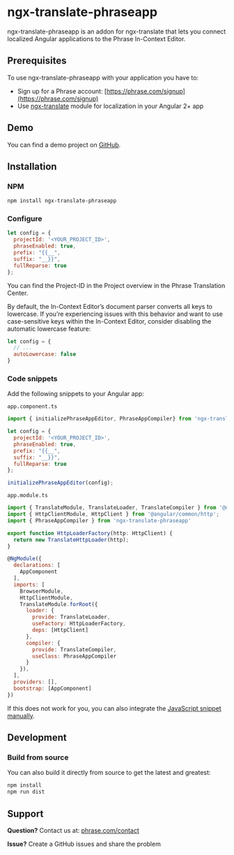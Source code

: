 # ngx-translate-phraseapp

ngx-translate-phraseapp is an addon for ngx-translate that lets you connect localized Angular applications to the Phrase In-Context Editor.

## Prerequisites

To use ngx-translate-phraseapp with your application you have to:

* Sign up for a Phrase account: [https://phrase.com/signup](https://phrase.com/signup)
* Use [ngx-translate](https://github.com/ngx-translate/core) module for localization in your Angular 2+ app

## Demo

You can find a demo project on [GitHub](https://github.com/phrase/ngx-translate-phraseapp-demo).

## Installation

### NPM

```bash
npm install ngx-translate-phraseapp
```

### Configure

```js
let config = {
  projectId: '<YOUR_PROJECT_ID>',
  phraseEnabled: true,
  prefix: "{{__",
  suffix: "__}}",
  fullReparse: true
};
```

You can find the Project-ID in the Project overview in the Phrase Translation Center.

By default, the In-Context Editor’s document parser converts all keys to lowercase. If you’re experiencing issues with this behavior and want to use case-sensitive keys within the In-Context Editor, consider disabling the automatic lowercase feature:

```js
let config = {
  // ...
  autoLowercase: false
}
```

### Code snippets

Add the following snippets to your Angular app:

`app.component.ts`

```js
import { initializePhraseAppEditor, PhraseAppCompiler} from 'ngx-translate-phraseapp'

let config = {
  projectId: '<YOUR_PROJECT_ID>',
  phraseEnabled: true,
  prefix: "{{__",
  suffix: "__}}",
  fullReparse: true
};

initializePhraseAppEditor(config);
```

`app.module.ts`

```js
import { TranslateModule, TranslateLoader, TranslateCompiler } from '@ngx-translate/core';
import { HttpClientModule, HttpClient } from '@angular/common/http';
import { PhraseAppCompiler } from 'ngx-translate-phraseapp'

export function HttpLoaderFactory(http: HttpClient) {
  return new TranslateHttpLoader(http);
}

@NgModule({
  declarations: [
    AppComponent
  ],
  imports: [
    BrowserModule,
    HttpClientModule,
    TranslateModule.forRoot({
      loader: {
        provide: TranslateLoader,
        useFactory: HttpLoaderFactory,
        deps: [HttpClient]
      },
      compiler: {
        provide: TranslateCompiler,
        useClass: PhraseAppCompiler
      }
    }),
  ],
  providers: [],
  bootstrap: [AppComponent]
})
```

If this does not work for you, you can also integrate the [JavaScript snippet manually](https://help.phrase.com/en/articles/2183908-integrate-in-context-editor-into-any-web-framework).

## Development

### Build from source

You can also build it directly from source to get the latest and greatest:

```bash
npm install
npm run dist
```

## Support

**Question?** Contact us at: [phrase.com/contact](https://phrase.com/contact)

**Issue?** Create a GitHub issues and share the problem
